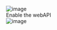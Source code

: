 ![image](https://github.com/Thawuship/Power-Apps-Component-Framework/assets/49475559/f863a478-105b-4b9e-9f92-5aa695b10410)
<br>
Enable the webAPI<br>
![image](https://github.com/Thawuship/Power-Apps-Component-Framework/assets/49475559/9f69b8bd-1b7b-4f25-998c-52707428f390)


